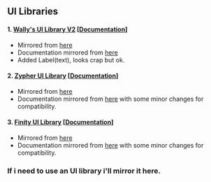 ## UI Libraries
#### 1. [Wally's UI Library V2](https://raw.githubusercontent.com/teppyboy/RbxScripts/master/Misc/UI_Libraries/Wallys_UI_Library_V2/Library.lua) [[Documentation](https://raw.githubusercontent.com/teppyboy/RbxScripts/master/Misc/UI_Libraries/Wallys_UI_Library_V2/Documentation.txt)]
+ Mirrored from [here](https://raw.githubusercontent.com/Kiwi-i/wallys-ui-fork/master/lib.lua)
+ Documentation mirrored from [here](https://pastebin.com/raw/q4cGSQZf)
+ Added Label(text), looks crap but ok.

#### 2. [Zypher UI Library](https://raw.githubusercontent.com/teppyboy/RbxScripts/master/Misc/UI_Libraries/Zypher/Library.lua) [[Documentation](https://teppyboy.github.io/Mirrors/Documentations/Zypher_UI/zypher.wtf/docs/uilibdocs.html)]
+ Mirrored from [here](https://zypher.wtf/UI-Lib)
+ Documentation mirrored from [here](https://zypher.wtf/docs/uilibdocs.html) with some minor changes for compatibility.

#### 3. [Finity UI Library](https://raw.githubusercontent.com/teppyboy/RbxScripts/master/Misc/UI_Libraries/Finity/Library.lua) [[Documentation](https://teppyboy.github.io/Mirrors/Documentations/Finity_UI/detourious.gitbook.io/project-finity/)]
+ Mirrored from [here](https://web.archive.org/web/20200413173527/http://finity.vip/scripts/finity_lib.lua)
+ Documentation mirrored from [here](detourious.gitbook.io/project-finity/) with some minor changes for compatibility.

### If i need to use an UI library i'll mirror it here.
